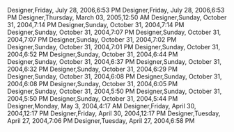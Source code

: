 ﻿Designer,Friday, July 28, 2006,6:53 PMDesigner,Friday, July 28, 2006,6:53 PMDesigner,Thursday, March 03, 2005,12:50 AMDesigner,Sunday, October 31, 2004,7:14 PMDesigner,Sunday, October 31, 2004,7:14 PMDesigner,Sunday, October 31, 2004,7:07 PMDesigner,Sunday, October 31, 2004,7:07 PMDesigner,Sunday, October 31, 2004,7:02 PMDesigner,Sunday, October 31, 2004,7:01 PMDesigner,Sunday, October 31, 2004,6:52 PMDesigner,Sunday, October 31, 2004,6:44 PMDesigner,Sunday, October 31, 2004,6:37 PMDesigner,Sunday, October 31, 2004,6:32 PMDesigner,Sunday, October 31, 2004,6:29 PMDesigner,Sunday, October 31, 2004,6:08 PMDesigner,Sunday, October 31, 2004,6:08 PMDesigner,Sunday, October 31, 2004,6:05 PMDesigner,Sunday, October 31, 2004,5:50 PMDesigner,Sunday, October 31, 2004,5:50 PMDesigner,Sunday, October 31, 2004,5:44 PMDesigner,Monday, May 3, 2004,4:17 AMDesigner,Friday, April 30, 2004,12:17 PMDesigner,Friday, April 30, 2004,12:17 PMDesigner,Tuesday, April 27, 2004,7:06 PMDesigner,Tuesday, April 27, 2004,6:58 PM